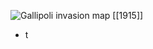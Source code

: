
![Gallipoli invasion map](https://nzhistory.govt.nz/files/styles/fullsize/public/gallipoli-invasion-1000.jpg?itok=omMoP2kA)
[[1915]]

- t